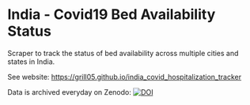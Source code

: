 # India - Covid19 Bed Availability Status 

Scraper to track the status of bed availability across multiple cities and states in India.

See website: https://grill05.github.io/india_covid_hospitalization_tracker

Data is archived everyday on Zenodo: [![DOI](https://zenodo.org/badge/447604980.svg)](https://zenodo.org/badge/latestdoi/447604980)

